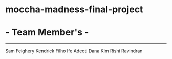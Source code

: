 # moccha-madness-final-project

# - Team Member's -
----------
Sam Feighery
Kendrick Filho
Ife Adeoti
Dana Kim
Rishi Ravindran